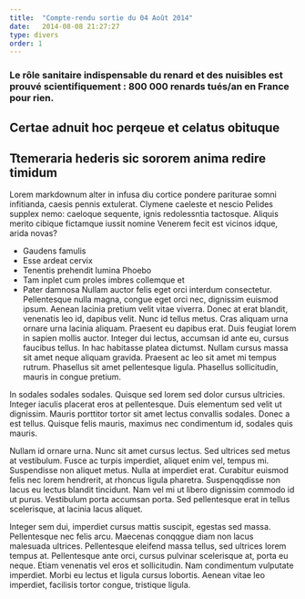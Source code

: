 ```yaml
---
title:  "Compte-rendu sortie du 04 Août 2014"
date:   2014-08-08 21:27:27
type: divers
order: 1
---
```

### Le rôle sanitaire indispensable du renard et des nuisibles est prouvé scientifiquement : 800 000 renards tués/an en France pour rien.

<!--fin-excerpt-->

## Certae adnuit hoc perqeue et celatus obituque

## Ttemeraria hederis sic sororem anima redire timidum

Lorem markdownum alter in infusa diu cortice pondere pariturae somni infitianda,
caesis pennis extulerat. Clymene caeleste et nescio Pelides supplex nemo:
caeloque sequente, ignis redolessntia tactosque. Aliquis merito cibique fictamque
iussit nomine Venerem fecit est vicinos idque, arida novas?

- Gaudens famulis
- Esse ardeat cervix
- Tenentis prehendit lumina Phoebo
- Tam inplet cum proles imbres collemque et
- Pater damnosa
Nullam auctor felis eget orci interdum consectetur. Pellentesque nulla magna, congue eget orci nec, dignissim euismod ipsum. Aenean lacinia pretium velit vitae viverra. Donec at erat blandit, venenatis leo id, dapibus velit. Nunc id tellus metus. Cras aliquam urna ornare urna lacinia aliquam. Praesent eu dapibus erat. 
Duis feugiat lorem in sapien mollis auctor. Integer dui lectus, accumsan id ante eu, cursus faucibus tellus. In hac habitasse platea dictumst. Nullam cursus massa sit amet neque aliquam gravida. Praesent ac leo sit amet mi tempus rutrum. Phasellus sit amet pellentesque ligula. Phasellus sollicitudin, mauris in congue pretium.

 In sodales sodales sodales. Quisque sed lorem sed dolor cursus ultricies. Integer iaculis placerat eros at pellentesque. Duis elementum sed velit ut dignissim. Mauris porttitor tortor sit amet lectus convallis sodales. Donec a est tellus. Quisque felis mauris, maximus nec condimentum id, sodales quis mauris.

Nullam id ornare urna. Nunc sit amet cursus lectus. Sed ultrices sed metus at vestibulum. Fusce ac turpis imperdiet, aliquet enim vel, tempus mi. Suspendisse non aliquet metus. Nulla at imperdiet erat. Curabitur euismod felis nec lorem hendrerit, at rhoncus ligula pharetra. Suspenqqdisse non lacus eu lectus blandit tincidunt. Nam vel mi ut libero dignissim commodo id ut purus. Vestibulum porta accumsan porta. Sed pellentesque erat in tellus scelerisque, at lacinia lacus aliquet. 

Integer sem dui, imperdiet cursus mattis suscipit, egestas sed massa. Pellentesque nec felis arcu. Maecenas conqqgue diam non lacus malesuada ultrices. Pellentesque eleifend massa tellus, sed ultrices lorem tempus at. Pellentesque ante orci, cursus pulvinar scelerisque at, porta eu neque. Etiam venenatis vel eros et sollicitudin. Nam condimentum vulputate imperdiet. Morbi eu lectus et ligula cursus lobortis. Aenean vitae leo imperdiet, facilisis tortor congue, tristique ligula.